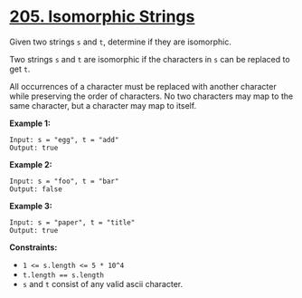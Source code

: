 # [205. Isomorphic Strings](https://leetcode.com/problems/isomorphic-strings/description/)

Given two strings `s` and `t`, determine if they are isomorphic.

Two strings `s` and `t` are isomorphic if the characters in `s` can be replaced to get `t`.

All occurrences of a character must be replaced with another character while preserving the order of characters. No two characters may map to the same character, but a character may map to itself.

**Example 1:** 

```
Input: s = "egg", t = "add"
Output: true
```

**Example 2:** 

```
Input: s = "foo", t = "bar"
Output: false
```

**Example 3:** 

```
Input: s = "paper", t = "title"
Output: true
```

**Constraints:** 

- `1 <= s.length <= 5 * 10^4`
- `t.length == s.length`
- `s` and `t` consist of any valid ascii character.

